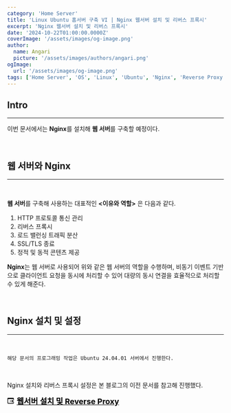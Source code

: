 ```yaml
---
category: 'Home Server'
title: 'Linux Ubuntu 홈서버 구축 VI | Nginx 웹서버 설치 및 리버스 프록시'
excerpt: 'Nginx 웹서버 설치 및 리버스 프록시'
date: '2024-10-22T01:00:00.0000Z'
coverImage: '/assets/images/og-image.png'
author:
  name: Angari
  picture: '/assets/images/authors/angari.png'
ogImage:
  url: '/assets/images/og-image.png'
tags: ['Home Server', 'OS', 'Linux', 'Ubuntu', 'Nginx', 'Reverse Proxy']
---
```


## **Intro**
---

이번 문서에서는 **Nginx**를 설치해 **웹 서버**를 구축할 예정이다.

<br>

## **웹 서버와 Nginx**
---

<br>

**웹 서버**를 구축해 사용하는 대표적인 **<이유와 역할>** 은 다음과 같다.

1. HTTP 프로토콜 통신 관리
2. 리버스 프록시
3. 로드 밸런싱 트래픽 분산
4. SSL/TLS 종료
5. 정적 및 동적 콘텐츠 제공


**Nginx**는 웹 서버로 사용되어 위와 같은 웹 서버의 역할을 수행하며, 비동기 이벤트 기반으로 클라이언트 요청을 동시에 처리할 수 있어 대량의 동시 연결을 효율적으로 처리할 수 있게 해준다.


<br>

## **Nginx 설치 및 설정**
---

<br>

```
해당 문서의 프로그래밍 작업은 Ubuntu 24.04.01 서버에서 진행한다.
```

<br>

Nginx 설치와 리버스 프록시 설정은 본 블로그의 이전 문서를 참고해 진행했다.

<a href="./14.md" target="_blank" style="display: flex; width: fit-content; cursor: pointer; color: black;">
  <div style="display: flex; align-items: center; gap: 6px;">
    <svg width="16" height="16" viewBox="0 0 24 24" fill="none" xmlns="http://www.w3.org/2000/svg"><path d="M9 12H18.8L16.3 9.5L17.7 8.1L22.6 13L17.7 17.9L16.3 16.5L18.8 14H9V12ZM21 17.4V20H3V6H21V8.6L23 10.6V4C23 2.9 22.1 2 21 2H3C1.9 2 1 2.9 1 4V20C1 21.1 1.9 22 3 22H21C22.1 22 23 21.1 23 20V15.4L21 17.4Z" fill="black"/></svg><span style="font-size: 18px; font-weight: 700;">웹서버 설치 및 Reverse Proxy</span>
  </div>
</a>